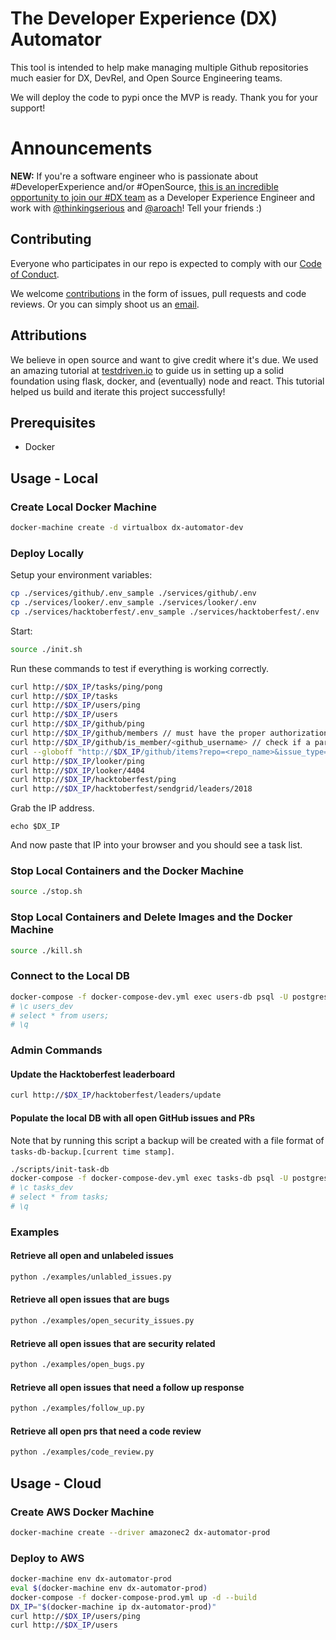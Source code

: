 # The Developer Experience (DX) Automator

This tool is intended to help make managing multiple Github repositories much easier for DX, DevRel, and Open Source Engineering teams.

We will deploy the code to pypi once the MVP is ready. Thank you for your support!

# Announcements

**NEW:** If you're a software engineer who is passionate about #DeveloperExperience and/or #OpenSource, [this is an incredible opportunity to join our #DX team](https://sendgrid.com/careers/role/1421152/?gh_jid=1421152) as a Developer Experience Engineer and work with [@thinkingserious](https://github.com/thinkingserious) and [@aroach](https://github.com/aroach)! Tell your friends :)

## Contributing
Everyone who participates in our repo is expected to comply with our [Code of Conduct](https://github.com/sendgrid/dx-automator/blob/development/CODE_OF_CONDUCT.md).

We welcome [contributions](https://github.com/sendgrid/dx-automator/blob/development/CONTRIBUTING.md) in the form of issues, pull requests and code reviews. Or you can simply shoot us an [email](mailto:dx@sendgrid.com).

## Attributions
We believe in open source and want to give credit where it's due. We used an amazing tutorial at [testdriven.io](https://testdriven.io) to guide us in setting up a solid foundation using flask, docker, and (eventually) node and react. This tutorial helped us build and iterate this project successfully!

## Prerequisites

* Docker

## Usage - Local

### Create Local Docker Machine

```bash
docker-machine create -d virtualbox dx-automator-dev
```

### Deploy Locally

Setup your environment variables:

```bash
cp ./services/github/.env_sample ./services/github/.env
cp ./services/looker/.env_sample ./services/looker/.env
cp ./services/hacktoberfest/.env_sample ./services/hacktoberfest/.env
```

Start:

```bash
source ./init.sh
```

Run these commands to test if everything is working correctly.

```bash
curl http://$DX_IP/tasks/ping/pong
curl http://$DX_IP/tasks
curl http://$DX_IP/users/ping
curl http://$DX_IP/users
curl http://$DX_IP/github/ping
curl http://$DX_IP/github/members // must have the proper authorization
curl http://$DX_IP/github/is_member/<github_username> // check if a paricular GitHub username is part of your GitHub organization
curl --globoff "http://$DX_IP/github/items?repo=<repo_name>&issue_type=<issues or pull_requests>&labels[]=<label 1>?labels[]=<label 2>&states[]=<state 1>&states[]=<state 2>&limits[]=first?limits[]=100"
curl http://$DX_IP/looker/ping
curl http://$DX_IP/looker/4404
curl http://$DX_IP/hacktoberfest/ping
curl http://$DX_IP/hacktoberfest/sendgrid/leaders/2018
```

Grab the IP address.

```
echo $DX_IP
```

And now paste that IP into your browser and you should see a task list.

### Stop Local Containers and the Docker Machine

```bash
source ./stop.sh
```

### Stop Local Containers and Delete Images and the Docker Machine

```bash
source ./kill.sh
```

### Connect to the Local DB

```bash
docker-compose -f docker-compose-dev.yml exec users-db psql -U postgres
# \c users_dev
# select * from users;
# \q
```

### Admin Commands

#### Update the Hacktoberfest leaderboard

```bash
curl http://$DX_IP/hacktoberfest/leaders/update
```

#### Populate the local DB with all open GitHub issues and PRs

Note that by running this script a backup will be created with a file format of `tasks-db-backup.[current time stamp]`.

```bash
./scripts/init-task-db
docker-compose -f docker-compose-dev.yml exec tasks-db psql -U postgres
# \c tasks_dev
# select * from tasks;
# \q
```

### Examples

#### Retrieve all open and unlabeled issues

```bash
python ./examples/unlabled_issues.py
```

#### Retrieve all open issues that are bugs

```bash
python ./examples/open_security_issues.py
```

#### Retrieve all open issues that are security related

```bash
python ./examples/open_bugs.py
```

#### Retrieve all open issues that need a follow up response

```bash
python ./examples/follow_up.py
```

#### Retrieve all open prs that need a code review
```bash
python ./examples/code_review.py
```

## Usage - Cloud

### Create AWS Docker Machine

```bash
docker-machine create --driver amazonec2 dx-automator-prod
```

### Deploy to AWS

```bash
docker-machine env dx-automator-prod
eval $(docker-machine env dx-automator-prod)
docker-compose -f docker-compose-prod.yml up -d --build
DX_IP="$(docker-machine ip dx-automator-prod)"
curl http://$DX_IP/users/ping
curl http://$DX_IP/users
```

